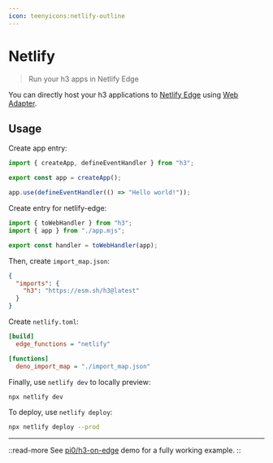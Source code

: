 ```yaml
---
icon: teenyicons:netlify-outline
---
```


# Netlify

> Run your h3 apps in Netlify Edge

You can directly host your h3 applications to [Netlify Edge](https://www.netlify.com/platform/core/edge/) using [Web Adapter](/adapters/web).

## Usage

Create app entry:

```js [app.mjs]
import { createApp, defineEventHandler } from "h3";

export const app = createApp();

app.use(defineEventHandler(() => "Hello world!"));
```

Create entry for netlify-edge:

```js [netlify/index.mjs]
import { toWebHandler } from "h3";
import { app } from "./app.mjs";

export const handler = toWebHandler(app);
```

Then, create `import_map.json`:

```json [import_map.json]
{
  "imports": {
    "h3": "https://esm.sh/h3@latest"
  }
}
```

Create `netlify.toml`:

```ini [netlify.toml]
[build]
  edge_functions = "netlify"

[functions]
  deno_import_map = "./import_map.json"
```

Finally, use `netlify dev` to locally preview:

```bash [terminal]
npx netlify dev
```

To deploy, use `netlify deploy`:

```bash [terminal]
npx netlify deploy --prod
```

---

::read-more
See [pi0/h3-on-edge](https://github.com/pi0/h3-on-edge) demo for a fully working example.
::
